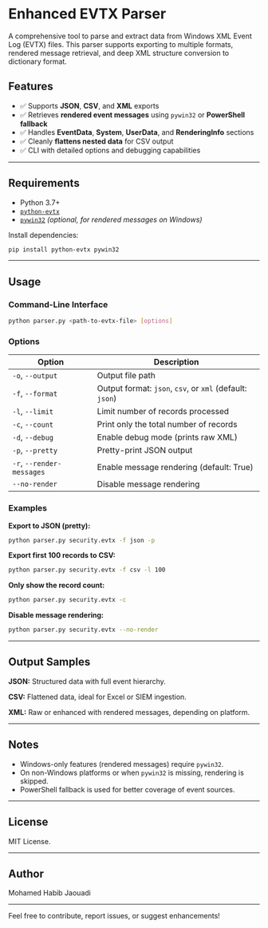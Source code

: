 # Enhanced EVTX Parser

A comprehensive tool to parse and extract data from Windows XML Event Log (EVTX) files. This parser supports exporting to multiple formats, rendered message retrieval, and deep XML structure conversion to dictionary format.

## Features

- ✅ Supports **JSON**, **CSV**, and **XML** exports
- ✅ Retrieves **rendered event messages** using `pywin32` or **PowerShell fallback**
- ✅ Handles **EventData**, **System**, **UserData**, and **RenderingInfo** sections
- ✅ Cleanly **flattens nested data** for CSV output
- ✅ CLI with detailed options and debugging capabilities

---

## Requirements

- Python 3.7+
- [`python-evtx`](https://github.com/williballenthin/python-evtx)
- [`pywin32`](https://pypi.org/project/pywin32/) *(optional, for rendered messages on Windows)*

Install dependencies:

```bash
pip install python-evtx pywin32
```

---

## Usage

### Command-Line Interface

```bash
python parser.py <path-to-evtx-file> [options]
```

### Options

| Option | Description |
|--------|-------------|
| `-o`, `--output` | Output file path |
| `-f`, `--format` | Output format: `json`, `csv`, or `xml` (default: `json`) |
| `-l`, `--limit` | Limit number of records processed |
| `-c`, `--count` | Print only the total number of records |
| `-d`, `--debug` | Enable debug mode (prints raw XML) |
| `-p`, `--pretty` | Pretty-print JSON output |
| `-r`, `--render-messages` | Enable message rendering (default: True) |
| `--no-render` | Disable message rendering |

### Examples

**Export to JSON (pretty):**
```bash
python parser.py security.evtx -f json -p
```

**Export first 100 records to CSV:**
```bash
python parser.py security.evtx -f csv -l 100
```

**Only show the record count:**
```bash
python parser.py security.evtx -c
```

**Disable message rendering:**
```bash
python parser.py security.evtx --no-render
```

---

## Output Samples

**JSON:** Structured data with full event hierarchy.

**CSV:** Flattened data, ideal for Excel or SIEM ingestion.

**XML:** Raw or enhanced with rendered messages, depending on platform.

---

## Notes

- Windows-only features (rendered messages) require `pywin32`.
- On non-Windows platforms or when `pywin32` is missing, rendering is skipped.
- PowerShell fallback is used for better coverage of event sources.

---

## License

MIT License.

---

## Author

Mohamed Habib Jaouadi

---

Feel free to contribute, report issues, or suggest enhancements!